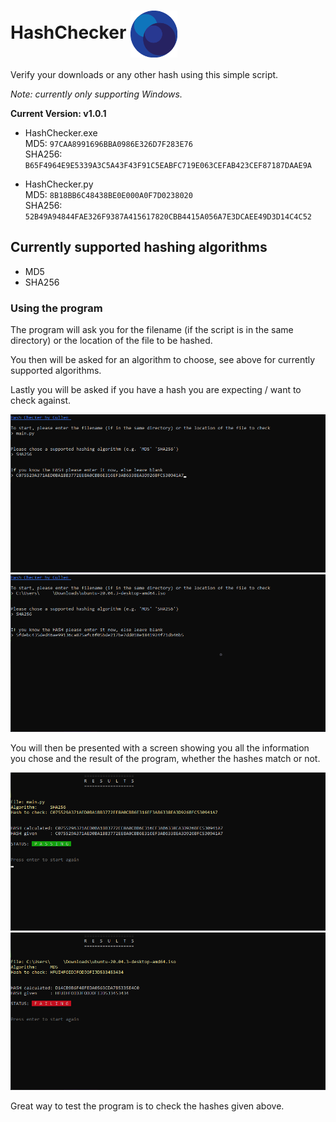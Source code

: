 # HashChecker <img src="images/logo.png" align="center" width="75">

Verify your downloads or any other hash using this simple script.

*Note: currently only supporting Windows.*

**Current Version: v1.0.1**

* HashChecker.exe \
MD5: ```97CAA8991696BBA0986E326D7F283E76``` \
SHA256: ```B65F4964E9E5339A3C5A43F43F91C5EABFC719E063CEFAB423CEF87187DAAE9A```

* HashChecker.py \
MD5: ```8B18BB6C48438BE0E000A0F7D0238020``` \
SHA256: ```52B49A94844FAE326F9387A415617820CBB4415A056A7E3DCAEE49D3D14C4C52```

## Currently supported hashing algorithms

* MD5
* SHA256

### Using the program
The program will ask you for the filename (if the script is in the same directory) or the location of the file to be hashed.

You then will be asked for an algorithm to choose, see above for currently supported algorithms.

Lastly you will be asked if you have a hash you are expecting / want to check against.

<img src="images/info1.png" width="600">
<img src="images/info2.png" width="600">

You will then be presented with a screen showing you all the information you chose and the result of the program, whether the hashes match or not.

<img src="images/results1.png" width="600">
<img src="images/results2.png" width="600">

Great way to test the program is to check the hashes given above.